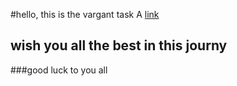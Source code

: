 #hello, this is the vargant task 
A [link](https://elmaayouf.site/ "portfolio")
## wish you all the best in this journy
###good luck to you all
